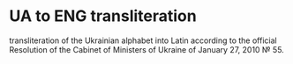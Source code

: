 # UA to ENG transliteration

transliteration of the Ukrainian alphabet into Latin according to the official Resolution of the Cabinet of Ministers of Ukraine of January 27, 2010 № 55.